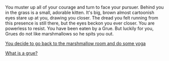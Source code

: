 You muster up all of your courage and turn to face your pursuer.  Behind you in the grass is a small, adorable kitten.
It's big, brown almost cartoonish eyes stare up at you, drawing you closer.
The dread you felt running from this presence is still there, but the eyes beckon you ever closer.
You are powerless to resist. You have been eaten by a Grue. But luckily for you, Grues do not like
marshmallows so he spits you out.

[You decide to go back to the marshmallow room and do some yoga](../../../../yoga/yoga.md)

[What is a grue?](../../../../grue/grue.md)
